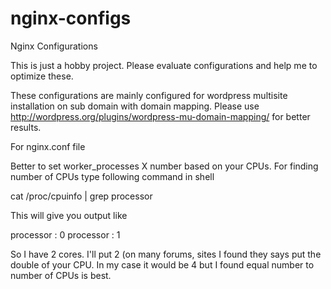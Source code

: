 nginx-configs
=============

Nginx Configurations

This is just a hobby project. Please evaluate configurations and help me to optimize these.

These configurations are mainly configured for wordpress multisite installation on sub domain with domain mapping. Please use http://wordpress.org/plugins/wordpress-mu-domain-mapping/ for better results.

For nginx.conf file

Better to set worker_processes X number based on your CPUs. For finding number of CPUs type following command in shell

cat /proc/cpuinfo | grep processor

This will give you output like

processor : 0
processor : 1

So I have 2 cores. I'll put 2 (on many forums, sites I found they says put the double of your CPU. In my case it would be 4 but I found equal number to number of CPUs is best.